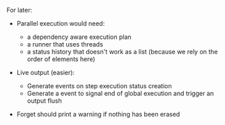 For later:

* Parallel execution would need: 
  * a dependency aware execution plan
  * a runner that uses threads
  * a status history that doesn't work as a list (because we rely on the order
    of elements here)

* Live output (easier):
  * Generate events on step execution status creation
  * Generate a event to signal end of global execution and trigger an output
    flush

* Forget should print a warning if nothing has been erased

